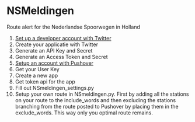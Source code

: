 # NSMeldingen

Route alert for the Nederlandse Spoorwegen in Holland

1. [Set up a developer account with Twitter](https://developer.twitter.com/en/portal/projects-and-apps)
2. Create your applicatie with Twitter
3. Generate an API Key and Secret
4. Generate an Access Token and Secret
5. [Setup an account with Pushover](https://pushover.net)
6. Get your User Key
7. Create a new app
8. Get token api for the app
9. Fill out NSmeldingen_settings.py
10. Setup your own route in NSmeldingen.py. First by adding all the stations on your route to the include_words and then excluding the stations branching from the route posted to Pushover by placing them in the exclude_words. This way only you optimal route remains.
